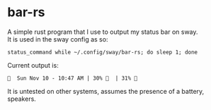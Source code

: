 # bar-rs

A simple rust program that I use to output my status bar on sway.  
It is used in the sway config as so: 
```
status_command while ~/.config/sway/bar-rs; do sleep 1; done
```
Current output is:
```
  Sun Nov 10 - 10:47 AM | 30%   | 31% 󰁽
```

It is untested on other systems, assumes the presence of a battery, speakers.